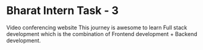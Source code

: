 # Bharat Intern Task - 3
Video conferencing website
This journey is awesome to learn Full stack development which is the combination of Frontend development + Backend development.
